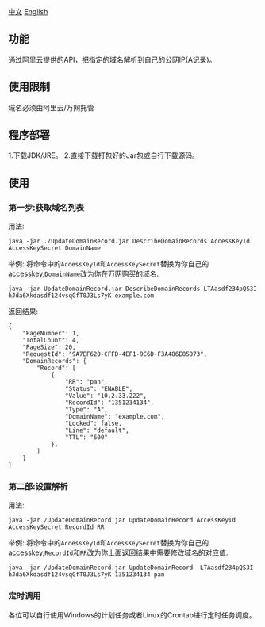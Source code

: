 [中文](https://github.com/bihell/UpdateDomainRecord) [English](https://github.com/bihell/UpdateDomainRecord/blob/master/README-EN.md)

## 功能

通过阿里云提供的API，把指定的域名解析到自己的公网IP(A记录)。

## 使用限制

域名必须由阿里云/万网托管

## 程序部署

1.下载JDK/JRE。
2.直接下载打包好的Jar包或自行下载源码。

## 使用

### 第一步:获取域名列表

用法:

    java -jar ./UpdateDomainRecord.jar DescribeDomainRecords AccessKeyId AccessKeySecret DomainName

举例:
将命令中的`AccessKeyId`和`AccessKeySecret`替换为你自己的[accesskey](https://help.aliyun.com/knowledge_detail/38738.html),`DomainName`改为你在万网购买的域名.

    java -jar UpdateDomainRecord.jar DescribeDomainRecords LTAasdf234pQS3I hJda6Xkdasdf124vsqGfT0J3Ls7yK example.com

返回结果:

    {
        "PageNumber": 1,
        "TotalCount": 4,
        "PageSize": 20,
        "RequestId": "9A7EF620-CFFD-4EF1-9C6D-F3A486E85D73",
        "DomainRecords": {
            "Record": [
                {
                    "RR": "pan",
                    "Status": "ENABLE",
                    "Value": "10.2.33.222",
                    "RecordId": "1351234134",
                    "Type": "A",
                    "DomainName": "example.com",
                    "Locked": false,
                    "Line": "default",
                    "TTL": "600"
                },
            ]
        }
    }

### 第二部:设置解析

用法:

    java -jar /UpdateDomainRecord.jar UpdateDomainRecord AccessKeyId AccessKeySecret RecordId RR

举例:
将命令中的`AccessKeyId`和`AccessKeySecret`替换为你自己的[accesskey](https://help.aliyun.com/knowledge_detail/38738.html),`RecordId`和`RR`改为你上面返回结果中需要修改域名的对应值.

    java -jar /UpdateDomainRecord.jar UpdateDomainRecord  LTAasdf234pQS3I hJda6Xkdasdf124vsqGfT0J3Ls7yK 1351234134 pan

### 定时调用

各位可以自行使用Windows的计划任务或者Linux的Crontab进行定时任务调度。
